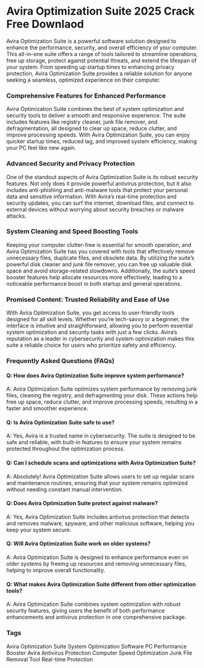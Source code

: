 
# Avira Optimization Suite 2025 Crack Free Downlaod

Avira Optimization Suite is a powerful software solution designed to enhance the performance, security, and overall efficiency of your computer. This all-in-one suite offers a range of tools tailored to streamline operations, free up storage, protect against potential threats, and extend the lifespan of your system. From speeding up startup times to enhancing privacy protection, Avira Optimization Suite provides a reliable solution for anyone seeking a seamless, optimized experience on their computer.

### Comprehensive Features for Enhanced Performance
Avira Optimization Suite combines the best of system optimization and security tools to deliver a smooth and responsive experience. The suite includes features like registry cleaner, junk file remover, and defragmentation, all designed to clear up space, reduce clutter, and improve processing speeds. With Avira Optimization Suite, you can enjoy quicker startup times, reduced lag, and improved system efficiency, making your PC feel like new again.

### Advanced Security and Privacy Protection
One of the standout aspects of Avira Optimization Suite is its robust security features. Not only does it provide powerful antivirus protection, but it also includes anti-phishing and anti-malware tools that protect your personal data and sensitive information. With Avira’s real-time protection and security updates, you can surf the internet, download files, and connect to external devices without worrying about security breaches or malware attacks.

### System Cleaning and Speed Boosting Tools
Keeping your computer clutter-free is essential for smooth operation, and Avira Optimization Suite has you covered with tools that effectively remove unnecessary files, duplicate files, and obsolete data. By utilizing the suite’s powerful disk cleaner and junk file remover, you can free up valuable disk space and avoid storage-related slowdowns. Additionally, the suite’s speed booster features help allocate resources more effectively, leading to a noticeable performance boost in both startup and general operations.

### Promised Content: Trusted Reliability and Ease of Use
With Avira Optimization Suite, you get access to user-friendly tools designed for all skill levels. Whether you’re tech-savvy or a beginner, the interface is intuitive and straightforward, allowing you to perform essential system optimization and security tasks with just a few clicks. Avira’s reputation as a leader in cybersecurity and system optimization makes this suite a reliable choice for users who prioritize safety and efficiency.

### Frequently Asked Questions (FAQs)
#### Q: How does Avira Optimization Suite improve system performance?
A: Avira Optimization Suite optimizes system performance by removing junk files, cleaning the registry, and defragmenting your disk. These actions help free up space, reduce clutter, and improve processing speeds, resulting in a faster and smoother experience.

#### Q: Is Avira Optimization Suite safe to use?
A: Yes, Avira is a trusted name in cybersecurity. The suite is designed to be safe and reliable, with built-in features to ensure your system remains protected throughout the optimization process.

#### Q: Can I schedule scans and optimizations with Avira Optimization Suite?
A: Absolutely! Avira Optimization Suite allows users to set up regular scans and maintenance routines, ensuring that your system remains optimized without needing constant manual intervention.

#### Q: Does Avira Optimization Suite protect against malware?
A: Yes, Avira Optimization Suite includes antivirus protection that detects and removes malware, spyware, and other malicious software, helping you keep your system secure.

#### Q: Will Avira Optimization Suite work on older systems?
A: Avira Optimization Suite is designed to enhance performance even on older systems by freeing up resources and removing unnecessary files, helping to improve overall functionality.

#### Q: What makes Avira Optimization Suite different from other optimization tools?
A: Avira Optimization Suite combines system optimization with robust security features, giving users the benefit of both performance enhancements and antivirus protection in one comprehensive package.

### Tags
Avira Optimization Suite
System Optimization Software
PC Performance Booster
Avira Antivirus Protection
Computer Speed Optimization
Junk File Removal Tool
Real-time Protection
